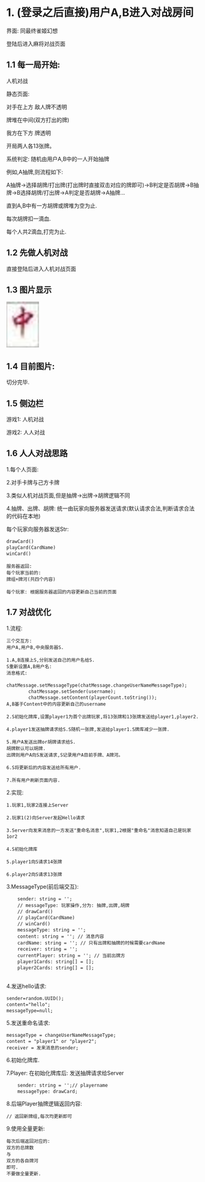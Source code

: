 # 1. (登录之后直接)用户A,B进入对战房间

界面: 同最终雀姬幻想

登陆后进入麻将对战页面

## 1.1 每一局开始:

人机对战

静态页面:

对手在上方 敌人牌不透明

牌堆在中间(双方打出的牌)

我方在下方 牌透明



开局两人各13张牌。

系统判定: 随机由用户A,B中的一人开始抽牌

例如,A抽牌,则流程如下:

A抽牌&rarr;选择胡牌/打出牌(打出牌时直接双击对应的牌即可)&rarr;B判定是否胡牌&rarr;B抽牌&rarr;B选择胡牌/打出牌&rarr;A判定是否胡牌&rarr;A抽牌...

直到A,B中有一方胡牌或牌堆为空为止.



每次胡牌扣一滴血.

每个人共2滴血,打完为止.



## 1.2 先做人机对战

直接登陆后进入人机对战页面



## 1.3 图片显示

![image-20241204195049316](Pics/image-20241204195049316.png)

## 1.4 目前图片:

切分完毕.



## 1.5 侧边栏

游戏1: 人机对战

游戏2: 人人对战

## 1.6 人人对战思路

1.每个人页面:

2.对手卡牌与己方卡牌

3.类似人机对战页面,但是抽牌&rarr;出牌&rarr;胡牌逻辑不同

4.抽牌、出牌、胡牌: 统一由玩家向服务器发送请求(默认请求合法,判断请求合法的代码在本地)

每个玩家向服务器发送Str:

```
drawCard()
playCard(CardName)
winCard()

服务器返回:
每个玩家当前的:
牌组+牌河(共四个内容)

每个玩家: 根据服务器返回的内容更新自己当前的页面
```



## 1.7 对战优化

1.流程:

```
三个交互方:
用户A,用户B,中央服务器S.

1.A,B连接上S,分别发送自己的用户名给S.
S重新设置A,B用户名:
消息格式:
        chatMessage.setMessageType(chatMessage.changeUserNameMessageType);
        chatMessage.setSender(username);
        chatMessage.setContent(playerCount.toString());
A,B基于Content中的内容更新自己的username

2.S初始化牌库,设置player1为首个出牌玩家,将13张牌和13张牌发送给player1,player2.

4.player1发送抽牌请求给S.S随机一张牌,发送给player1.S牌库减少一张牌.

5.用户A发送出牌or胡牌请求给S.
胡牌默认可以胡牌.
出牌则用户A向S发送请求,S记录用户A目前手牌、A牌河。

6.S将更新后的内容发送给所有用户.

7.所有用户刷新页面内容.
```



2.实现:

```
1.玩家1,玩家2连接上Server

2.玩家1(2)向Server发起Hello请求

3.Server向发来消息的一方发送"重命名消息",玩家1,2根据"重命名"消息知道自己是玩家1or2

4.S初始化牌库

5.player1向S请求14张牌

6.player2向S请求13张牌
```



3.MessageType(前后端交互):

```
    sender: string = '';
    // messageType: 玩家操作,分为: 抽牌,出牌,胡牌
    // drawCard()
    // playCard(CardName)
    // winCard()
    messageType: string = '';
    content: string = ''; // 消息内容
    cardName: string = ''; // 只有出牌和抽牌的时候需要cardName
    receiver: string = '';
    currentPlayer: string = ''; // 当前出牌方
    player1Cards: string[] = [];
    player2Cards: string[] = [];
    
```



4.发送hello请求:

```
sender=random.UUID();
content="hello";
messageType=null;
```

5.发送重命名请求:

```
messageType = changeUserNameMessageType;
content = "player1" or "player2";
receiver = 发来消息的sender;
```

6.初始化牌库.

7.Player: 在初始化牌库后: 发送抽牌请求给Server

```
	sender: string = '';// playername
	messageType: drawCard;
```



8.后端Player抽牌逻辑返回内容:

```
// 返回新牌组,每次均更新即可
```





9.使用全量更新:

```
每次后端返回对应的:
双方的总牌数
与
双方的各自牌河
即可.
不要做全量更新.
```




